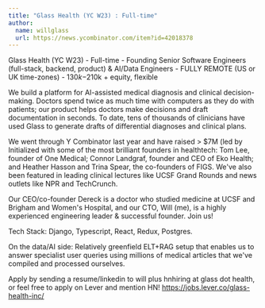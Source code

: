 ```yaml
---
title: "Glass Health (YC W23) : Full-time"
author:
  name: willglass
  url: https://news.ycombinator.com/item?id=42018378
---
```

Glass Health (YC W23) - Full-time - Founding Senior Software Engineers (full-stack, backend, product) &amp; AI&#x2F;Data Engineers - FULLY REMOTE (US or UK time-zones) - $130k-$210k + equity, flexible

We build a platform for AI-assisted medical diagnosis and clinical decision-making. Doctors spend twice as much time with computers as they do with patients; our product helps doctors make decisions and draft documentation in seconds. To date, tens of thousands of clinicians have used Glass to generate drafts of differential diagnoses and clinical plans.

We went through Y Combinator last year and have raised &gt; $7M (led by Initialized with some of the most brilliant founders in healthtech: Tom Lee, founder of One Medical; Connor Landgraf, founder and CEO of Eko Health; and Heather Hasson and Trina Spear, the co-founders of FIGS. We&#x27;ve also been featured in leading clinical lectures like UCSF Grand Rounds and news outlets like NPR and TechCrunch.

Our CEO&#x2F;co-founder Dereck is a doctor who studied medicine at UCSF and Brigham and Women&#x27;s Hospital, and our CTO, Will (me), is a highly experienced engineering leader &amp; successful founder. Join us!

Tech Stack: Django, Typescript, React, Redux, Postgres.

On the data&#x2F;AI side: Relatively greenfield ELT+RAG setup that enables us to answer specialist user queries using millions of medical articles that we&#x27;ve compiled and processed ourselves.

Apply by sending a resume&#x2F;linkedin to will plus hnhiring at glass dot health, or feel free to apply on Lever and mention HN! <a href="https:&#x2F;&#x2F;jobs.lever.co&#x2F;glass-health-inc&#x2F;" rel="nofollow">https:&#x2F;&#x2F;jobs.lever.co&#x2F;glass-health-inc&#x2F;</a>
<JobApplication />
